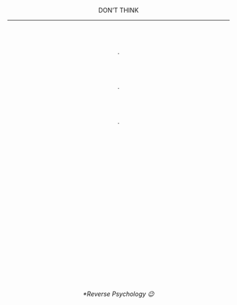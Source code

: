 $$\text{DON'T THINK}$$

***

<br>
<br>

$$\text{.}$$

<br>
<br> 

$$\text{.}$$

<br>
<br>

$$\text{.}$$

<br>
<br>
<br>
<br>
<br>
<br>
<br>
<br>
<br>
<br>
<br>
<br>
<br>
<br>
<br>
<br>
<br>
<br>
<br>
<br>

<h6 align="center" >*Reverse Psychology 😉</h6> 
